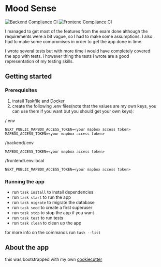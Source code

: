 # Mood Sense
[![Backend Compliance CI](https://github.com/sicksid/mood-sensor/actions/workflows/backend.yml/badge.svg)](https://github.com/sicksid/mood-sensor/actions/workflows/backend.yml)
[![Frontend Compliance CI](https://github.com/sicksid/mood-sensor/actions/workflows/frontend.yml/badge.svg)](https://github.com/sicksid/mood-sensor/actions/workflows/frontend.yml)

I managed to get most of the features from the exam done although the requirements were a bit vague,
so I had to make some assumptions. I also had to make some compromises in order to get the app done in time.

I wrote several tests but with more time i would have completely covered the app with tests.
i however thing the tests i wrote are a good representation of my testing skills.

## Getting started

### Prerequisites

1. install [Taskfile](https://taskfile.dev/#/installation) and [Docker](https://docs.docker.com/get-docker/)
2. create the following .env files(note that the values are my own keys, you can use them if you want but you should get your own keys):

<rootDir>/.env

```dotenv
NEXT_PUBLIC_MAPBOX_ACCESS_TOKEN=<your mapbox access token>
MAPBOX_ACCESS_TOKEN=<your mapbox access token>
```


<rootDir>/backend/.env

```dotenv
MAPBOX_ACCESS_TOKEN=<your mapbox access token>
```


<rootDir>/frontend/.env.local

```dotenv
NEXT_PUBLIC_MAPBOX_ACCESS_TOKEN=<your mapbox access token>
```

### Running the app

* run `task install` to install dependencies
* run `task start` to run the app 
* run `task migrate` to migrate the database
* run `task seed` to create a first superuser
* run `task stop` to stop the app if you want
* run `task test` to run tests
* run `task clean` to clean up the app

for more info on the commands run `task --list`

## About the app

this was bootstrapped with my own [cookiecutter](https://github.com/sicksid/django-nextjs-boilerplate)
